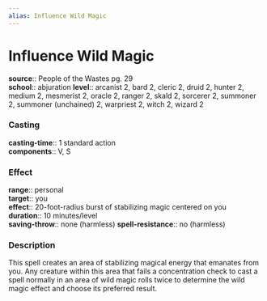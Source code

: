 ```yaml
---
alias: Influence Wild Magic
---
```


# Influence Wild Magic 

**source**:: People of the Wastes pg. 29  
**school**:: abjuration
**level**:: arcanist 2, bard 2, cleric 2, druid 2, hunter 2, medium 2, mesmerist 2, oracle 2, ranger 2, skald 2, sorcerer 2, summoner 2, summoner (unchained) 2, warpriest 2, witch 2, wizard 2

### Casting 

**casting-time**:: 1 standard action  
**components**:: V, S

### Effect 

**range**:: personal  
**target**:: you  
**effect**:: 20-foot-radius burst of stabilizing magic centered on you  
**duration**:: 10 minutes/level  
**saving-throw**:: none (harmless)
**spell-resistance**:: no (harmless)

### Description 

This spell creates an area of stabilizing magical energy that emanates from you. Any creature within this area that fails a concentration check to cast a spell normally in an area of wild magic rolls twice to determine the wild magic effect and choose its preferred result.
